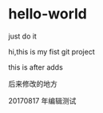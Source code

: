 # hello-world
just do it

hi,this is my fist git project

this is after adds

后来修改的地方



20170817
年编辑测试
